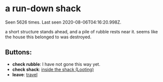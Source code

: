 # a run-down shack

Seen 5626 times. Last seen 2020-08-06T04:16:20.998Z.

a short structure stands ahead, and a pile of rubble rests near it. seems like the house this belonged to was destroyed.

## Buttons:

- **check rubble**: I have not gone this way yet.
- **check shack**: [inside the shack (Looting)](inside-the-shack--Looting--f3a6xw.md)
- **leave**: [travel](travel-travel.md)